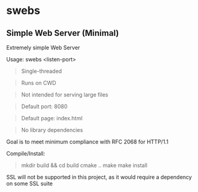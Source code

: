 # swebs
## Simple Web Server (Minimal)

Extremely simple Web Server

Usage: swebs \<listen-port>

> Single-threaded

> Runs on CWD

> Not intended for serving large files

> Default port: 8080

> Default page: index.html

> No library dependencies

Goal is to meet minimum compliance with RFC 2068 for HTTP/1.1

Compile/Install:

> mkdir build && cd build
> cmake ..
> make
> make install

SSL will not be supported in this project, as it would require a dependency on some SSL suite
